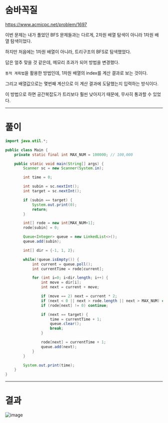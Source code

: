 # 숨바꼭질
https://www.acmicpc.net/problem/1697

이번 문제는 내가 풀었던 BFS 문제들과는 다르게, 2차원 배열 탐색이 아니라 1차원 배열 탐색이었다.

하지만 처음에는 1차원 배열이 아니라, 트리구조의 BFS로 탐색했었다.

답은 얼추 맞을 것 같은데, 메모리 초과가 되어 방법을 변경했다.

`동적 계획법`을 활용한 방법인데, 1차원 배열의 index를 계산 결과로 보는 것이다.

그리고 배열값으로는 몇번째 계산으로 이 계산 결과에 도달했는지 입력하는 방식이다.

이 방법으로 하면 공간복잡도가 트리보다 훨씬 낮아지기 때문에, 무사히 통과할 수 있었다. 

----

# 풀이

```java
import java.util.*;

public class Main {
    private static final int MAX_NUM = 100000; // 100,000

    public static void main(String[] args) {
        Scanner sc = new Scanner(System.in);

        int time = 0;

        int subin = sc.nextInt();
        int target = sc.nextInt();

        if (subin == target) {
            System.out.print(0);
            return;
        }

        int[] rode = new int[MAX_NUM+1];
        rode[subin] = 0;

        Queue<Integer> queue = new LinkedList<>();
        queue.add(subin);

        int[] dir = {-1, 1, 2};

        while(!queue.isEmpty()) {
            int current = queue.poll();
            int currentTime = rode[current];

            for (int i=0; i<dir.length; i++) {
                int move = dir[i];
                int next = current + move;

                if (move == 2) next = current * 2;
                if (next < 0 || next > rode.length || next > MAX_NUM) continue;
                if (rode[next] != 0) continue;

                if (next == target) {
                    time = currentTime + 1;
                    queue.clear();
                    break;
                }

                rode[next] = currentTime + 1;
                queue.add(next);
            }
        }

        System.out.print(time);
    }
}
```

----

# 결과

![image](https://user-images.githubusercontent.com/45728407/142990304-58bb7109-c586-4a6f-869a-af6193d98051.png)
